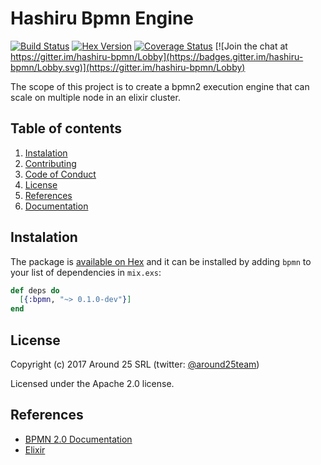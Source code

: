 # Hashiru Bpmn Engine

[![Build Status](https://travis-ci.org/Around25/hashiru-bpmn.svg?branch=master)](https://travis-ci.org/Around25/hashiru-bpmn)
[![Hex Version](https://img.shields.io/hexpm/v/bpmn.svg)](https://hex.pm/packages/bpmn)
[![Coverage Status](https://coveralls.io/repos/github/Around25/hashiru-bpmn/badge.svg?branch=develop)](https://coveralls.io/github/Around25/hashiru-bpmn?branch=develop)
[![Join the chat at https://gitter.im/hashiru-bpmn/Lobby](https://badges.gitter.im/hashiru-bpmn/Lobby.svg)](https://gitter.im/hashiru-bpmn/Lobby)

The scope of this project is to create a bpmn2 execution engine that can scale on multiple node in an elixir cluster.

## Table of contents

1. [Instalation](#instalation)
2. [Contributing](CONTRIBUTING.md)
3. [Code of Conduct](CODE_OF_CONDUCT.md)
4. [License](#license)
5. [References](#references)
6. [Documentation](https://hexdocs.pm/bpmn)


## Instalation

The package is [available on Hex](https://hex.pm/packages/bpmn) and it can be installed
by adding `bpmn` to your list of dependencies in `mix.exs`:

```elixir
def deps do
  [{:bpmn, "~> 0.1.0-dev"}]
end
```

## License

Copyright (c) 2017 Around 25 SRL (twitter: [@around25team](https://twitter.com/around25team))

Licensed under the Apache 2.0 license.

## References
* [BPMN 2.0 Documentation](http://www.omg.org/spec/BPMN/2.0/About-BPMN/)
* [Elixir](https://elixir-lang.org/)


